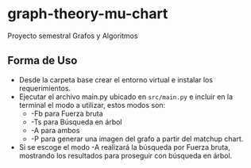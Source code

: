 # graph-theory-mu-chart

Proyecto semestral Grafos y Algoritmos




## Forma de Uso

* Desde la carpeta base crear el entorno virtual e instalar los requerimientos.
* Ejecutar el archivo main.py ubicado en `src/main.py` e incluir en la terminal el modo a utilizar, estos modos son:
  * -Fb para Fuerza bruta
  * -Ts para Búsqueda en árbol
  * -A para ambos
  * -P para generar una imagen del grafo a partir del matchup chart.
* Si se escoge el modo -A realizará la búsqueda por Fuerza bruta, mostrando los resultados para proseguir con búsqueda en árbol.
